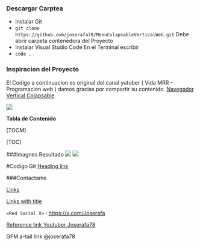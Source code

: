 ### Descargar Carptea

- Instalar Git
- `git clone https://github.com/joserafa78/MenuColapsableVerticalWeb.git`
Debe abrir carpeta contenedora del Proyecto
- Instalar Visual Studio Code 
En el Terminal escribir
- `code .`


###  Inspiracion del Proyecto
El Codigo a continuacion es original del canal yutuber ( Vida MRR - Programacion web )
damos gracias por compartir su contenido.
[Navegador Vertical Colapsable](https://www.youtube.com/watch?v=sRaVhp96jxM&t=21s&ab_channel=VidaMRR-Programacionweb "Navegador Vertical Colapsable")

![](https://i.postimg.cc/xTBk7wf6/Captura-de-pantalla-2024-06-04-094336.png)




**Tabla de Contenido**

[TOCM]

[TOC]

###Imagnes Resultado
![](https://i.postimg.cc/6pR7NMTt/Captura-de-pantalla-2024-06-03-211445.png)
![](https://i.postimg.cc/vH4g0Ys1/Captura-de-pantalla-2024-06-03-211456.png)


#Codigo Git [Heading link](https://github.com/joserafa78/MenuColapsableVerticalWeb "Mi link")

###Contactame

[Links](http://localhost/)

[Links with title](http://localhost/ "link title")

`<Red Social X>` : <https://x.com/Joserafa>

[Reference link Youtuber Joserafa78][id/name] 

[id/name]: https://www.youtube.com/channel/UCXHdifleOfCHTsVyNJnwPNw

GFM a-tail link @joserafa78
